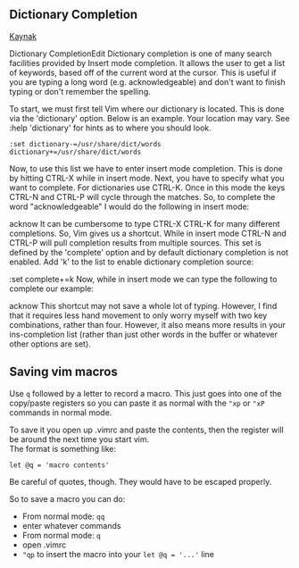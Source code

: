 ## Dictionary Completion

[Kaynak](http://vim.wikia.com/wiki/Dictionary_completions)

Dictionary CompletionEdit
Dictionary completion is one of many search facilities provided by Insert mode completion. It allows the user to get a list of keywords, based off of the current word at the cursor. This is useful if you are typing a long word (e.g. acknowledgeable) and don't want to finish typing or don't remember the spelling.

To start, we must first tell Vim where our dictionary is located. This is done via the 'dictionary' option. Below is an example. Your location may vary. See :help 'dictionary' for hints as to where you should look.

    :set dictionary-=/usr/share/dict/words dictionary+=/usr/share/dict/words

Now, to use this list we have to enter insert mode completion. This is done by hitting CTRL-X while in insert mode. Next, you have to specify what you want to complete. For dictionaries use CTRL-K. Once in this mode the keys CTRL-N and CTRL-P will cycle through the matches. So, to complete the word "acknowledgeable" I would do the following in insert mode:

acknow<CTRL-X><CTRL-K><CTRL-N>
It can be cumbersome to type CTRL-X CTRL-K for many different completions. So, Vim gives us a shortcut. While in insert mode CTRL-N and CTRL-P will pull completion results from multiple sources. This set is defined by the 'complete' option and by default dictionary completion is not enabled. Add 'k' to the list to enable dictionary completion source:

:set complete+=k
Now, while in insert mode we can type the following to complete our example:

acknow<CTRL-N><CTRL-N>
This shortcut may not save a whole lot of typing. However, I find that it requires less hand movement to only worry myself with two key combinations, rather than four. However, it also means more results in your ins-completion list (rather than just other words in the buffer or whatever other options are set).

## Saving vim macros

Use `q` followed by a letter to record a macro. This just goes into one of the copy/paste registers so you can paste it as normal with the `"xp` or `"xP` commands in normal mode.

To save it you open up .vimrc and paste the contents, then the register will be around the next time you start vim.    
The format is something like:

    let @q = 'macro contents'

Be careful of quotes, though.  They would have to be escaped properly.

So to save a macro you can do:

- From normal mode: `qq`
- enter whatever commands
- From normal mode: `q`
- open .vimrc
- `"qp` to insert the macro into your `let @q = '...'` line
